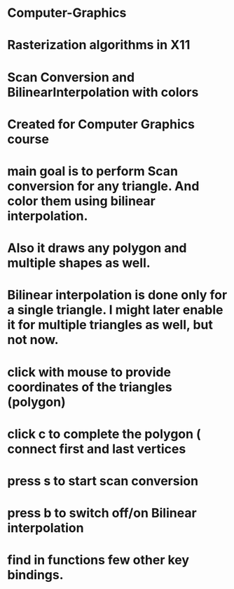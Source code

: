 # Computer-Graphics
# Rasterization algorithms in X11
# Scan Conversion and BilinearInterpolation with colors
# Created for Computer Graphics course
# main goal is to perform Scan conversion for any triangle. And color them using bilinear interpolation.
# Also it draws any polygon and multiple shapes as well. 
# Bilinear interpolation is done only for a single triangle. I might later enable it for multiple triangles as well, but not now.
# click with mouse to provide coordinates of the triangles (polygon)
# click c to complete the polygon ( connect first and last vertices
# press s to start scan conversion 
# press b to switch off/on Bilinear interpolation
# find in functions few other key bindings.
